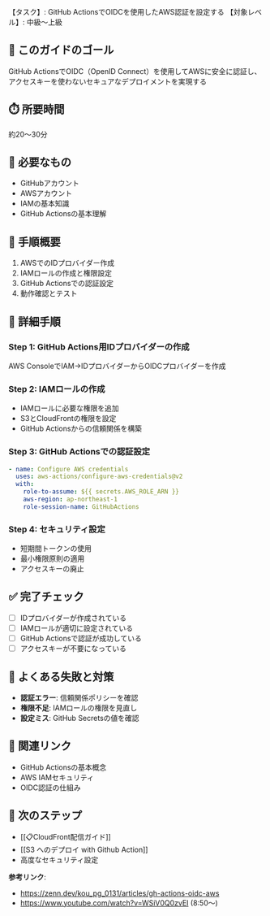 【タスク】: GitHub ActionsでOIDCを使用したAWS認証を設定する
【対象レベル】: 中級〜上級

## 🎯 このガイドのゴール
GitHub ActionsでOIDC（OpenID Connect）を使用してAWSに安全に認証し、アクセスキーを使わないセキュアなデプロイメントを実現する

## ⏱️ 所要時間
約20〜30分

## 🧰 必要なもの
- GitHubアカウント
- AWSアカウント
- IAMの基本知識
- GitHub Actionsの基本理解

## 📝 手順概要
1. AWSでのIDプロバイダー作成
2. IAMロールの作成と権限設定
3. GitHub Actionsでの認証設定
4. 動作確認とテスト

## 🔧 詳細手順

### Step 1: GitHub Actions用IDプロバイダーの作成
AWS ConsoleでIAM→IDプロバイダーからOIDCプロバイダーを作成

### Step 2: IAMロールの作成
- IAMロールに必要な権限を追加
- S3とCloudFrontの権限を設定
- GitHub Actionsからの信頼関係を構築

### Step 3: GitHub Actionsでの認証設定
```yaml
- name: Configure AWS credentials
  uses: aws-actions/configure-aws-credentials@v2
  with:
    role-to-assume: ${{ secrets.AWS_ROLE_ARN }}
    aws-region: ap-northeast-1
    role-session-name: GitHubActions
```

### Step 4: セキュリティ設定
- 短期間トークンの使用
- 最小権限原則の適用
- アクセスキーの廃止

## ✅ 完了チェック
- [ ] IDプロバイダーが作成されている
- [ ] IAMロールが適切に設定されている
- [ ] GitHub Actionsで認証が成功している
- [ ] アクセスキーが不要になっている

## 🚨 よくある失敗と対策
- **認証エラー**: 信頼関係ポリシーを確認
- **権限不足**: IAMロールの権限を見直し
- **設定ミス**: GitHub Secretsの値を確認

## 🔄 関連リンク
- GitHub Actionsの基本概念
- AWS IAMセキュリティ
- OIDC認証の仕組み

## 🚀 次のステップ
- [[📋CloudFront配信ガイド]]
- [[S3 へのデプロイ with Github Action]]
- 高度なセキュリティ設定

**参考リンク**:
- https://zenn.dev/kou_pg_0131/articles/gh-actions-oidc-aws
- https://www.youtube.com/watch?v=WSiV0Q0zvEI (8:50〜)
